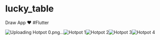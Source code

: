 # lucky_table

Draw App ❤ #Flutter


![Uploading Hotpot 0.png…]()![Hotpot 1](https://github.com/selmancanklnc/LuckyTable/assets/62688928/2a510e4a-b782-43ac-87f3-e3a9c92c89e9)![Hotpot 2](https://github.com/selmancanklnc/LuckyTable/assets/62688928/0679b3df-33e2-4e12-97f6-a632e96881d3)![Hotpot 3](https://github.com/selmancanklnc/LuckyTable/assets/62688928/b0eed011-e43e-4f14-bff9-04f858221d6e)![Hotpot 4](https://github.com/selmancanklnc/LuckyTable/assets/62688928/65d01283-accb-4f92-8897-47a80ff31b88)




